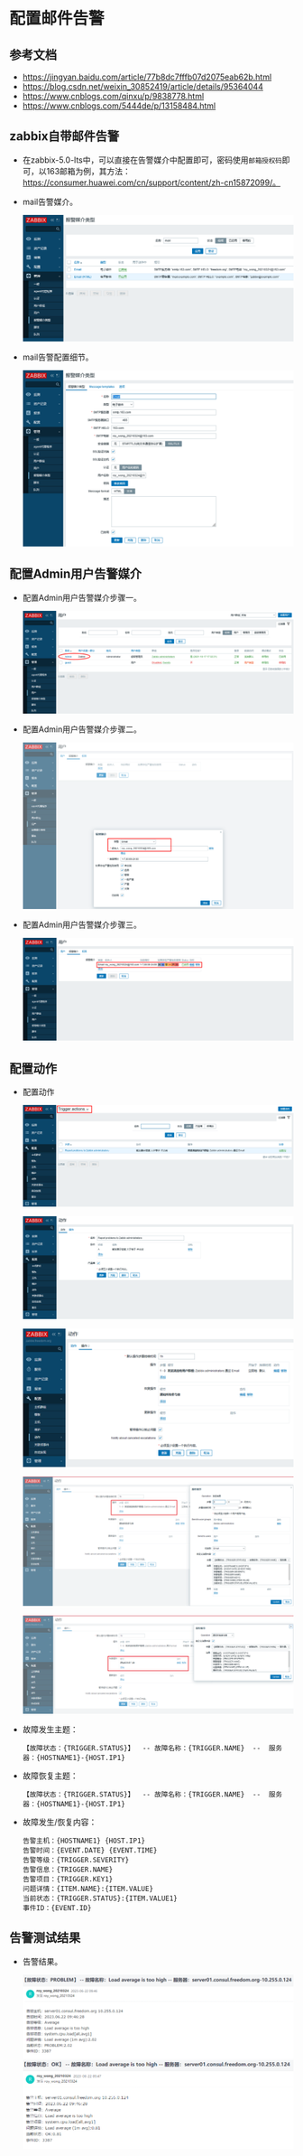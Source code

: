 # 配置邮件告警


## 参考文档
- https://jingyan.baidu.com/article/77b8dc7fffb07d2075eab62b.html
- https://blog.csdn.net/weixin_30852419/article/details/95364044
- https://www.cnblogs.com/qinxu/p/9838778.html
- https://www.cnblogs.com/5444de/p/13158484.html


## zabbix自带邮件告警
- 在zabbix-5.0-lts中，可以直接在告警媒介中配置即可，密码使用`邮箱授权码`即可，以163邮箱为例，其方法：https://consumer.huawei.com/cn/support/content/zh-cn15872099/。

- mail告警媒介。

  ![mail告警媒介](./images/zabbix-5.0-lts--邮件告警01.png)
  
- mail告警配置细节。

  ![mail告警配置细节](./images/zabbix-5.0-lts--邮件告警02.png)


## 配置Admin用户告警媒介
- 配置Admin用户告警媒介步骤一。

  ![配置Admin用户告警媒介步骤一](./images/zabbix-5.0-lts--配置Admin用户告警媒介01.png)
  
- 配置Admin用户告警媒介步骤二。

  ![配置Admin用户告警媒介步骤二](./images/zabbix-5.0-lts--配置Admin用户告警媒介02.png)
  
- 配置Admin用户告警媒介步骤三。

  ![配置Admin用户告警媒介步骤三](./images/zabbix-5.0-lts--配置Admin用户告警媒介03.png)


## 配置动作
- 配置动作

  ![动作01](./images/zabbix-5.0-lts--配置触发器动作01.png)
  
  ![动作02](./images/zabbix-5.0-lts--配置触发器动作02.png)
  
  ![动作03](./images/zabbix-5.0-lts--配置触发器动作03.png)
  
  ![动作04](./images/zabbix-5.0-lts--配置触发器动作04.png)
  
  ![动作05](./images/zabbix-5.0-lts--配置触发器动作05.png)

- 故障发生主题：
  ```
  【故障状态：{TRIGGER.STATUS}】  -- 故障名称：{TRIGGER.NAME}  --  服务器：{HOSTNAME1}-{HOST.IP1}
  ```
- 故障恢复主题：
  ```
  【故障状态：{TRIGGER.STATUS}】  -- 故障名称：{TRIGGER.NAME}  --  服务器：{HOSTNAME1}-{HOST.IP1}
  ```
- 故障发生/恢复内容：
  ```
  告警主机：{HOSTNAME1} {HOST.IP1}
  告警时间：{EVENT.DATE} {EVENT.TIME}
  告警等级：{TRIGGER.SEVERITY}
  告警信息：{TRIGGER.NAME}
  告警项目：{TRIGGER.KEY1}
  问题详情：{ITEM.NAME}:{ITEM.VALUE}
  当前状态：{TRIGGER.STATUS}:{ITEM.VALUE1}
  事件ID：{EVENT.ID}
  ```

## 告警测试结果
- 告警结果。

  ![邮件告警结果](images/zabbix-5.0-lts--邮件告警测试结果01.png)
  ![邮件告警结果](images/zabbix-5.0-lts--邮件告警测试结果02.png)